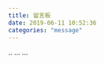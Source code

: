 ```yaml
---
title: 留言板
date: 2019-06-11 10:52:36
categories: "message"
---
```


<head>
    ..
    <script src='//unpkg.com/valine/dist/Valine.min.js'></script>
    ...
</head>
<body>
    ...
    <div id="vcomments"></div>
    <script>
        new Valine({
            el: '#vcomments',
            appId: 'FLEvpheUdzYALN4BFt0PLJtV-gzGzoHsz',
            appKey: 'yhYts1vsbCivgo7vO1lVHyx9'
        })
    </script>
</body>